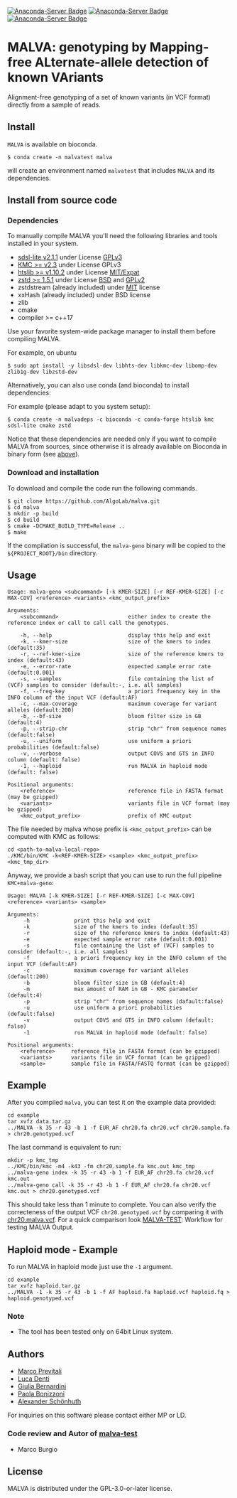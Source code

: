 [![Anaconda-Server Badge](https://anaconda.org/bioconda/malva/badges/installer/conda.svg)](https://conda.anaconda.org/bioconda)
[![Anaconda-Server Badge](https://anaconda.org/bioconda/malva/badges/platforms.svg)](https://anaconda.org/bioconda/malva)
[![Anaconda-Server Badge](https://anaconda.org/bioconda/malva/badges/license.svg)](https://anaconda.org/bioconda/malva)

# MALVA: genotyping by Mapping-free ALternate-allele detection of known VAriants

Alignment-free genotyping of a set of known variants (in VCF format) directly from a sample of reads.

## Install

`MALVA` is available on bioconda.
```shell
$ conda create -n malvatest malva
```
will create an environment named `malvatest` that includes `MALVA` and its dependencies.

## Install from source code

### Dependencies

To manually compile MALVA you'll need the following libraries and tools installed in your system.

* [sdsl-lite v2.1.1](https://github.com/simongog/sdsl-lite/tree/v2.1.1) under License [GPLv3](https://github.com/simongog/sdsl-lite/blob/master/COPYING)
* [KMC >= v2.3](https://github.com/refresh-bio/KMC/tree/master) under License GPLv3
* [htslib >= v1.10.2](https://github.com/samtools/htslib/tree/1.10.2) under License [MIT/Expat](https://github.com/samtools/htslib/blob/develop/LICENSE)
* [zstd >= 1.5.1](https://github.com/facebook/zstd) under License [BSD](https://github.com/facebook/zstd/blob/dev/LICENSE) and [GPLv2](https://github.com/facebook/zstd/blob/dev/COPYING)
* zstdstream (already included) under [MIT](https://github.com/TorchCraft/TorchCraftAI/blob/main/LICENSE) license
* xxHash (already included) under BSD license
* zlib
* cmake
* compiler >= c++17

Use your favorite system-wide package manager to install them before compiling MALVA.

For example, on ubuntu
```shell
$ sudo apt install -y libsdsl-dev libhts-dev libkmc-dev libomp-dev zlib1g-dev libzstd-dev
```

Alternatively, you can also use conda (and bioconda) to install dependencies:

For example (please adapt to you system setup):

``` shell
$ conda create -n malvadeps -c bioconda -c conda-forge htslib kmc sdsl-lite cmake zstd
```

Notice that these dependencies are needed only if you want to compile MALVA from sources,
since otherwise it is already available on Bioconda in binary form (see [above](#install)).


### Download and installation

To download and compile the code run the following commands.

```shell
$ git clone https://github.com/AlgoLab/malva.git
$ cd malva
$ mkdir -p build
$ cd build
$ cmake -DCMAKE_BUILD_TYPE=Release ..
$ make
```

If the compilation is successful, the `malva-geno` binary will be copied to the `${PROJECT_ROOT}/bin` directory.

## Usage
```
Usage: malva-geno <subcommand> [-k KMER-SIZE] [-r REF-KMER-SIZE] [-c MAX-COV] <reference> <variants> <kmc_output_prefix>

Arguments:
	<subcommand>                      either index to create the reference index or call to call call the genotypes.

    -h, --help                        display this help and exit
    -k, --kmer-size                   size of the kmers to index (default:35)
    -r, --ref-kmer-size               size of the reference kmers to index (default:43)
    -e, --error-rate                  expected sample error rate (default:0.001)
    -s, --samples                     file containing the list of (VCF) samples to consider (default:-, i.e. all samples)
    -f, --freq-key                    a priori frequency key in the INFO column of the input VCF (default:AF)
    -c, --max-coverage                maximum coverage for variant alleles (default:200)
    -b, --bf-size                     bloom filter size in GB (default:4)
    -p, --strip-chr                   strip "chr" from sequence names (default:false)
    -u, --uniform                     use uniform a priori probabilities (default:false)
    -v, --verbose                     output COVS and GTS in INFO column (default: false)
    -1, --haploid                     run MALVA in haploid mode (default: false)

Positional arguments:
    <reference>                       reference file in FASTA format (may be gzipped)
    <variants>                        variants file in VCF format (may be gzipped)
    <kmc_output_prefix>               prefix of KMC output
```

The file needed by malva whose prefix is `<kmc_output_prefix>` can be computed with KMC as follows:
```
cd <path-to-malva-local-repo>
./KMC/bin/KMC -k<REF-KMER-SIZE> <sample> <kmc_output_prefix> <kmc_tmp_dir>
```

Anyway, we provide a bash script that you can use to run the full pipeline `KMC+malva-geno`:
```
Usage: MALVA [-k KMER-SIZE] [-r REF-KMER-SIZE] [-c MAX-COV] <reference> <variants> <sample>

Arguments:
     -h              print this help and exit
     -k              size of the kmers to index (default:35)
     -r              size of the reference kmers to index (default:43)
     -e              expected sample error rate (default:0.001)
     -s              file containing the list of (VCF) samples to consider (default:-, i.e. all samples)
     -f              a priori frequency key in the INFO column of the input VCF (default:AF)
     -c              maximum coverage for variant alleles (default:200)
     -b              bloom filter size in GB (default:4)
     -m              max amount of RAM in GB - KMC parameter (default:4)
     -p              strip "chr" from sequence names (dafault:false)
     -u              use uniform a priori probabilities (default:false)
     -v              output COVS and GTS in INFO column (default: false)
     -1              run MALVA in haploid mode (default: false)

Positional arguments:
    <reference>     reference file in FASTA format (can be gzipped)
    <variants>      variants file in VCF format (can be gzipped)
    <sample>        sample file in FASTA/FASTQ format (can be gzipped)
```

## Example
After you compiled `malva`, you can test it on the example data provided:
```
cd example
tar xvfz data.tar.gz
../MALVA -k 35 -r 43 -b 1 -f EUR_AF chr20.fa chr20.vcf chr20.sample.fa > chr20.genotyped.vcf
```

The last command is equivalent to run:
```
mkdir -p kmc_tmp
../KMC/bin/kmc -m4 -k43 -fm chr20.sample.fa kmc.out kmc_tmp
../malva-geno index -k 35 -r 43 -b 1 -f EUR_AF chr20.fa chr20.vcf kmc.out
../malva-geno call -k 35 -r 43 -b 1 -f EUR_AF chr20.fa chr20.vcf kmc.out > chr20.genotyped.vcf
```

This should take less than 1 minute to complete. You can also verify
the correcteness of the output VCF `chr20.genotyped.vcf` by comparing
it with [chr20.malva.vcf](https://github.com/AlgoLab/malva/blob/master/example/chr20.malva.vcf).
For a quick comparison look [MALVA-TEST](https://github.com/Bunco3/malva/tree/path_to_version_2_0/malva_test): Workflow for testing MALVA Output.

## Haploid mode - Example
To run MALVA in haploid mode just use the `-1` argument.
```
cd example
tar xvfz haploid.tar.gz
../MALVA -1 -k 35 -r 43 -b 1 -f AF haploid.fa haploid.vcf haploid.fq > haploid.genotyped.vcf
```

### Note
- The tool has been tested only on 64bit Linux system.

## Authors

* [Marco Previtali](https://algolab.eu/people/previtali/)
* [Luca Denti](https://algolab.eu/people/luca-denti/)
* [Giulia Bernardini](https://algolab.eu/people/giulia-bernardini)
* [Paola Bonizzoni](https://algolab.eu/people/bonizzoni/)
* [Alexander Schönhuth](https://homepages.cwi.nl/~as/)

For inquiries on this software please contact either MP or LD.

### Code review and Autor of [malva-test](https://github.com/Bunco3/malva/tree/path_to_version_2_0/malva_test)
* Marco Burgio

## License
MALVA is distributed under the GPL-3.0-or-later license.

